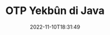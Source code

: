 ---
############################# Static ############################
layout: "auto-gen-merge"
date: 2022-11-10T18:31:49
draft: false
otherformats: pdf pps ppsx ppt pptx rtf tex vdx vsdm vsdx vssm vssx vstm vstx vsx vtx

############################# Head ############################
head_title: "Pelên OTP bi navgîniya Java & J2SE Documents Merger API-ê ve bikin yek"
head_description: "Gelek pelên OTP di Java-yê de bi karanîna API-ya yekkirina belgeyan bi hemî dane, şêwaz û şeklê wekî belgeyên çavkaniyê ve bi hev re bikin."

############################# Header ############################
title: "OTP Yekbûn di Java"
description: "OTP bi çend rêzikên koda Java re bibin yek."
bg_image: "https://cms.admin.containerize.com/templates/aspose/App_Themes/V3/images/bg/header1.png"
bg_overlay: false
button:
    enable: true
    icon: "fas fa-arrow-down"
    label: "Daxistina Doza Belaş"
    link: "https://downloads.groupdocs.com/merger/java"

############################# SubMenu ############################
submenu:
    enable: true

    left:
        img_alt: "GroupDocs.Merger for Java"
        image: "https://cms.admin.containerize.com/templates/groupdocs/images/product-logos/90x90-noborder/groupdocs-merger-java.png"
        product: "GroupDocs.Merger"
        platform: "Java"

    middle:
        button:

            # button loop
            - link: "https://apireference.groupdocs.com/merger/java"
              text: "Çavkanî API"

            # button loop
            - link: "https://github.com/groupdocs-merger"
              text: "Nimûneyên Kodê"

            # button loop
            - link: "https://products.groupdocs.app/merger/family"
              text: "Demos Bijî"

            # button loop
            - link: "https://purchase.groupdocs.com/pricing/merger/java"
              text: "Pricing"

    right:
        link_download: "https://downloads.groupdocs.com/merger"
        link_learn: "https://docs.groupdocs.com/merger/java"
        link_buy: "https://purchase.groupdocs.com"

############################# About ############################
about:
    enable: true
    title: "Derbarê GroupDocs.Merger for Java API"
    content: |
        [GroupDocs.Merger for Java](/ku/merger/java/) çareseriyek hêsan peyda dike ku pir PDF, Microsoft Office (Word, Excel, PowerPoint, OneNote), OpenDocument, HTML, wêne û gelek belgeyên din di pelek yekane de di nav sepanên Java de. GroupDocs.Merger dê ji we re gelek hewildan xilas bike, ji ber ku hûn destûr didin ku hûn belgeyên OTP bikin yek - ne hewce ye ku nermalava sêyemîn, serîlêdanên sermaseyê an pêvekan saz bikin. Naha ne hewce ye ku hûn wextê xwe wunda bikin û pelan bi destan bikin yek! Mîsyona GroupDocs ev e ku kalîteya çêtirîn peyda bike û karûbarên pêvajoyên belgeyê hêsan bike.
        
        GroupDocs.Merger API ji bo çareseriyên pargîdanî bijarek rast e ku hewceyê taybetmendiyên hevgirtina pelan e. Van API-an li ser hemî pergalên xebitandinê û platformên sereke, tevî J2SE 7.0 (1.7), J2SE 8.0 (1.8), Java 10, baş têne piştgirî kirin.

############################# Steps ############################
steps:
    enable: true
    title_left: "Gelek OTP Pelên di Java de bibin yek"
    content_left: |
        [GroupDocs.Merger for Java](/ku/merger/java/) ji pêşdebirên Java re hêsan dike ku bi pêkanîna çend gavên hêsan ve gelek pelên OTP li hev bikin.
        
        * Nimûneyek **Merger** biafirînin û riya belgeya çavkaniyê wekî pîvanek çêker derbas bikin.
        * Gazî **Join** ji pola **Merger** bikin û riya belgeya çavkaniyê ya duyemîn derbas bikin.
        * Ji pola **Save** ya **Merger** re telefon bikin da ku belgeya yekbûyî hilînin.

    title_right: "Pêdiviyên Sîstemê"
    content_right: |
        GroupDocs.Merger for Java API li ser hemî platform û pergalên xebitandinê yên sereke têne piştgirî kirin. Berî ku hûn koda jêrîn bicîh bikin, ji kerema xwe pê ewle bibin ku we şertên jêrîn li ser pergala we hatine saz kirin.

        * Pergalên Xebatê: Microsoft Windows, Linux, MacOS
        * Jîngehên Pêşketinê: NetBeans, IntelliJ IDEA, Eclipse
        * Çarçoveyên: J2SE 7.0 (1.7), J2SE 8.0 (1.8), Java 10
        * Guhertoya herî dawî ya GroupDocs.Merger for Java ji [Maven](https://repository.groupdocs.com/webapp/#/artifacts/browse/tree/General/repo/com/groupdocs/groupdocs-merger) dakêşîne
         
    code: |
     {{% merger/additional-styles %}}
     {{< merger/code-merger title="Meriv çawa pelên OTP bi karanîna koda nimûneya Java dike yek">}}

        ```java    
        // Pelên OTP bi karanîna GroupDocs.Merger ji bo API-a Java-yê bi hev re bikin
        // Bi belgeya têketina OTP Yekbûnek yekser
        Merger merger = new Merger("input_1.otp");

        // Rêbaza tevlêbûnê ya mînaka pola Mergerê bang bikin û riya belgeya çavkaniya duyemîn derbas bikin
        merger.join("input_2.otp");
    
        // Rêbaza hilanînê ya mînaka pola Mergerê bang bikin da ku belgeya yekbûyî hilînin
        merger.save("merged-file.otp"); 
        ```
     {{< /merger/code-merger >}}

############################# Demos ############################
demos:
    enable: true
    title: "Demos Zindî - Serlêdana Serhêl ku Belgeyên Bihevre Bike"
    content: |
       Bi seredana malpera [GroupDocs.Merger Live Demos](https://products.groupdocs.app/merger/otp) niha ji yek pelan zêdetir OTP bikin yek.
       Demoya zindî xwedî feydeyên jêrîn e.
        
############################# About Formats ############################
about_formats:
    enable: true

############################# More Formats ############################
more_formats:
    enable: true
    title: "Yekkirina Formên Belgeya Din"
    content: |
        Java ji bo formatên pelan û wêneyan API-ya yekbûnê belge dike. Hin ji formên belgeyên populer ên ku li jêr têne destnîşan kirin hev bikin.

############################# Back to top ###############################
back_to_top:
    enable: true
---